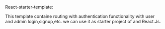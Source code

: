 React-starter-template:

This template containe routing with authentication functionality with user and admin login,signup,etc. we can use it as starter project of and React.Js.

